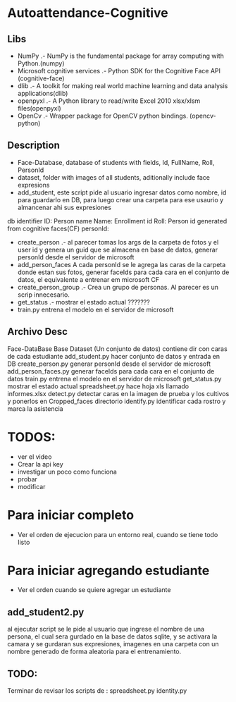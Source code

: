 # Autoattendance-Cognitive

## Libs
- NumPy .- NumPy is the fundamental package for array computing with Python.(numpy)
- Microsoft cognitive services .- Python SDK for the Cognitive Face API (cognitive-face)
- dlib .- A toolkit for making real world machine learning and data analysis applications(dlib)
- openpyxl .- A Python library to read/write Excel 2010 xlsx/xlsm files(openpyxl)
- OpenCv .- Wrapper package for OpenCV python bindings. (opencv-python)



## Description

- Face-Database, database of students with fields, Id, FullName, Roll, PersonId
- dataset, folder with images of all students, aditionally include face expresions
- add_student, este script pide al usuario ingresar datos como nombre, id  para guardarlo en DB,
 para luego crear una carpeta para ese usaurio y almancenar ahi sus expresiones

db identifier
ID:
Person name
Name:
Enrollment id
Roll:
Person id generated from cognitive faces(CF)
personId:

- create_person .- al parecer tomas los args de la carpeta de fotos y el user id y genera un guid
que se almacena en base de datos, generar personId desde el servidor de microsoft
- add_person_faces A cada personId se le agrega las caras de la carpeta donde estan sus fotos, generar faceIds para cada cara en el conjunto de datos, el equivalente a entrenar em microsoft CF
- create_person_group .- Crea un grupo de personas. Al parecer es un scrip innecesario.
- get_status .- mostrar el estado actual ???????
- train.py	entrena el modelo en el servidor de microsoft



Archivo	Desc
--------------------------------------------------------------------------------
Face-DataBase	Base
Dataset	(Un conjunto de datos) contiene dir con caras de cada estudiante
add_student.py	hacer conjunto de datos y entrada en DB
create_person.py	generar personId desde el servidor de microsoft
add_person_faces.py	generar faceIds para cada cara en el conjunto de datos
train.py	entrena el modelo en el servidor de microsoft
get_status.py	mostrar el estado actual
spreadsheet.py	hace hoja xls llamado informes.xlsx
detect.py	detectar caras en la imagen de prueba y los cultivos y ponerlos en Cropped_faces directorio
identify.py	identificar cada rostro y marca la asistencia



# TODOS:
- ver el video
- Crear la api key
- investigar un poco como funciona
- probar
- modificar

# Para iniciar completo
- Ver el orden de ejecucion para un entorno real, cuando se tiene todo listo

# Para iniciar agregando estudiante
- Ver el orden cuando se quiere agregar un estudiante



## add_student2.py
al ejecutar script se le pide al usuario que ingrese el nombre de una persona, el cual sera gurdado en la base de datos sqlite, y se activara la camara y se gurdaran sus expresiones, imagenes en una carpeta con un nombre generado de forma aleatoria para el entrenamiento.

## TODO:
Terminar de revisar los scripts de :
spreadsheet.py
identity.py